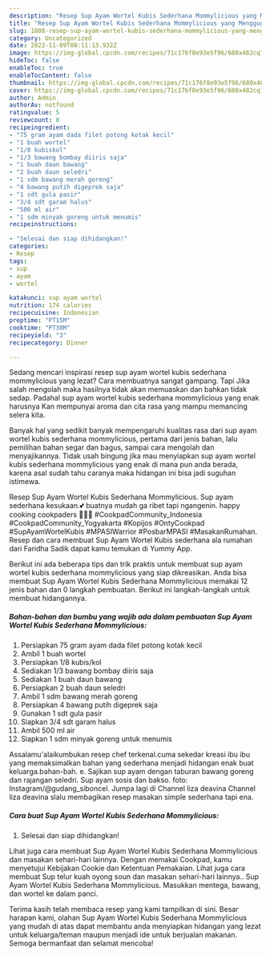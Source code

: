 ```yaml
---
description: "Resep Sup Ayam Wortel Kubis Sederhana Mommylicious yang Menggugah Selera, Buat Buka Puasa Sempurna"
title: "Resep Sup Ayam Wortel Kubis Sederhana Mommylicious yang Menggugah Selera, Buat Buka Puasa Sempurna"
slug: 1808-resep-sup-ayam-wortel-kubis-sederhana-mommylicious-yang-menggugah-selera-buat-buka-puasa-sempurna
category: Uncategorized
date: 2022-11-09T08:11:13.932Z
image: https://img-global.cpcdn.com/recipes/71c176f8e93e5f96/680x482cq70/sup-ayam-wortel-kubis-sederhana-mommylicious-foto-resep-utama.jpg
hideToc: false
enableToc: true
enableTocContent: false
thumbnail: https://img-global.cpcdn.com/recipes/71c176f8e93e5f96/680x482cq70/sup-ayam-wortel-kubis-sederhana-mommylicious-foto-resep-utama.jpg
cover: https://img-global.cpcdn.com/recipes/71c176f8e93e5f96/680x482cq70/sup-ayam-wortel-kubis-sederhana-mommylicious-foto-resep-utama.jpg
author: Admin
authorAv: notfound
ratingvalue: 5
reviewcount: 8
recipeingredient:
- "75 gram ayam dada filet potong kotak kecil"
- "1 buah wortel"
- "1/8 kubiskol"
- "1/3 bawang bombay diiris saja"
- "1 buah daun bawang"
- "2 buah daun seledri"
- "1 sdm bawang merah goreng"
- "4 bawang putih digeprek saja"
- "1 sdt gula pasir"
- "3/4 sdt garam halus"
- "500 ml air"
- "1 sdm minyak goreng untuk menumis"
recipeinstructions:

- "Selesai dan siap dihidangkan!"
categories:
- Resep
tags:
- sup
- ayam
- wortel

katakunci: sup ayam wortel 
nutrition: 174 calories
recipecuisine: Indonesian
preptime: "PT15M"
cooktime: "PT38M"
recipeyield: "3"
recipecategory: Dinner

---
```



Sedang mencari inspirasi resep sup ayam wortel kubis sederhana mommylicious yang lezat? Cara membuatnya sangat gampang. Tapi Jika salah mengolah maka hasilnya tidak akan memuaskan dan bahkan tidak sedap. Padahal sup ayam wortel kubis sederhana mommylicious yang enak harusnya Kan mempunyai aroma dan cita rasa yang mampu memancing selera kita.


Banyak hal yang sedikit banyak mempengaruhi kualitas rasa dari sup ayam wortel kubis sederhana mommylicious, pertama dari jenis bahan, lalu pemilihan bahan segar dan bagus, sampai cara mengolah dan menyajikannya. Tidak usah bingung jika mau menyiapkan sup ayam wortel kubis sederhana mommylicious yang enak di mana pun anda berada, karena asal sudah tahu caranya maka hidangan ini bisa jadi suguhan istimewa.

Resep Sup Ayam Wortel Kubis Sederhana Mommylicious. Sup ayam sederhana kesukaan.💕 buatnya mudah ga ribet tapi ngangenin. happy cooking cookpaders 🧡💚💛 #CookpadCommunity_Indonesia #CookpadCommunity_Yogyakarta #Kopijos #OntyCookpad #SupAyamWortelKubis #MPASIWarrior #PosbarMPASI #MasakanRumahan. Resep dan cara membuat Sup Ayam Wortel Kubis sederhana ala rumahan dari Faridha Sadik dapat kamu temukan di Yummy App.


Berikut ini ada beberapa tips dan trik praktis untuk membuat sup ayam wortel kubis sederhana mommylicious yang siap dikreasikan. Anda bisa membuat Sup Ayam Wortel Kubis Sederhana Mommylicious memakai 12 jenis bahan dan 0 langkah pembuatan. Berikut ini langkah-langkah untuk membuat hidangannya.

<!--inarticleads1-->

##### Bahan-bahan dan bumbu yang wajib ada dalam pembuatan Sup Ayam Wortel Kubis Sederhana Mommylicious:

1. Persiapkan 75 gram ayam dada filet potong kotak kecil
1. Ambil 1 buah wortel
1. Persiapkan 1/8 kubis/kol
1. Sediakan 1/3 bawang bombay diiris saja
1. Sediakan 1 buah daun bawang
1. Persiapkan 2 buah daun seledri
1. Ambil 1 sdm bawang merah goreng
1. Persiapkan 4 bawang putih digeprek saja
1. Gunakan 1 sdt gula pasir
1. Siapkan 3/4 sdt garam halus
1. Ambil 500 ml air
1. Siapkan 1 sdm minyak goreng untuk menumis


Assalamu&#39;alaikumbukan resep chef terkenal.cuma sekedar kreasi ibu ibu yang memaksimalkan bahan yang sederhana menjadi hidangan enak buat keluarga.bahan-bah. e. Sajikan sup ayam dengan taburan bawang goreng dan rajangan seledri. Sup ayam sosis dan bakso. foto: Instagram/@gudang_siboncel. Jumpa lagi di Channel liza deavina Channel liza deavina slalu membagikan resep masakan simple sederhana tapi ena. 

<!--inarticleads2-->

##### Cara buat Sup Ayam Wortel Kubis Sederhana Mommylicious:


1. Selesai dan siap dihidangkan!

Lihat juga cara membuat Sup Ayam Wortel Kubis Sederhana Mommylicious dan masakan sehari-hari lainnya. Dengan memakai Cookpad, kamu menyetujui Kebijakan Cookie dan Ketentuan Pemakaian. Lihat juga cara membuat Sup telur kuah oyong soun dan masakan sehari-hari lainnya.. Sup Ayam Wortel Kubis Sederhana Mommylicious. Masukkan mentega, bawang, dan wortel ke dalam panci. 

Terima kasih telah membaca resep yang kami tampilkan di sini. Besar harapan kami, olahan Sup Ayam Wortel Kubis Sederhana Mommylicious yang mudah di atas dapat membantu anda menyiapkan hidangan yang lezat untuk keluarga/teman maupun menjadi ide untuk berjualan makanan. Semoga bermanfaat dan selamat mencoba!

